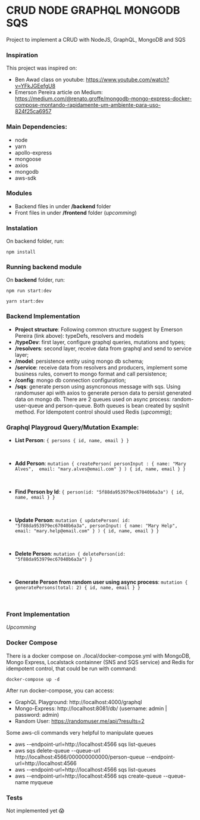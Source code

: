 # CRUD NODE GRAPHQL MONGODB SQS

Project to implement a CRUD with NodeJS, GraphQL, MongoDB and SQS


### Inspiration

This project was inspired on:

- Ben Awad class on youtube: https://www.youtube.com/watch?v=YFkJGEefgU8
- Emerson Pereira article on Medium: https://medium.com/@renato.groffe/mongodb-mongo-express-docker-compose-montando-rapidamente-um-ambiente-para-uso-824f25ca6957



### Main Dependencies:

- node
- yarn
- apollo-express
- mongoose
- axios
- mongodb
- aws-sdk

### Modules

- Backend files in under **/backend** folder
- Front files in under **/frontend** folder (_upcomming_)


### Instalation

On backend folder, run: 

```npm install```


### Running backend module

On **backend** folder, run: 

``` npm run start:dev ```

``` yarn start:dev ```


### Backend Implementation

- **Project structure**: Following common structure suggest by Emerson Pereira (link above): typeDefs, resolvers and models
- **/typeDev**: first layer, configure graphql queries, mutations and types;
- **/resolvers**: second layer, receive data from graphql and send to service layer;
- **/model**: persistence entity using mongo db schema;
- **/service**: receive data from resolvers and producers, implement some business rules, convert to mongo format and call persistence;
- **/config**: mongo db connection configuration;
- **/sqs**: generate person using asyncronous message with sqs. Using randomuser api with axios to generate person data to persist generated data on mongo db. There are 2 queues used on async process: random-user-queue and person-queue. Both queues is bean created by sqsInit method. For Idempotent control should used Redis (_upcommig_);

### Graphql Playgroud Query/Mutation Example:

- **List Person**: 
`
  {
    persons {
      id,
      name,
      email
    }
  }
`

<br/>

- **Add Person**:
`
mutation {
  createPerson(
    personInput : {
    	name: "Mary Alves", 
      email: "mary.alves@email.com"
  	}
  ) {
    id,
    name,
    email
  }
}
`

<br/>

- **Find Person by Id**:
`
{
  person(id: "5f88da953979ec67040b6a3a") {
    id,
    name,
    email
  }
}
`

<br/>

- **Update Person**:
`
mutation {
  updatePerson(
    id: "5f88da953979ec67040b6a3a",
    personInput: {
      name: "Mary Help", 
      email: "mary.help@email.com"
    }
  ) {
    id,
    name,
    email
  }
}
`

<br/>

- **Delete Person**:
`
mutation {
  deletePerson(id: "5f88da953979ec67040b6a3a")
}
`

<br/>

- **Generate Person from random user using async process**:
`
mutation {
  generatePersons(total: 2) {
    id,
    name,
    email
  }
}
`

<br/>

### Front Implementation

_Upcomming_


### Docker Compose

There is a docker compose on ./local/docker-compose.yml with MongoDB, Mongo Express, Localstack containner (SNS and SQS service) and Redis for idempotent control, that could be run with command:

```docker-compose up -d```


After run docker-compose, you can access:

- GraphQL Playground: http://localhost:4000/graphql
- Mongo-Express: http://localhost:8081/db/ (username: admin | password: admin)
- Random User: https://randomuser.me/api/?results=2

Some aws-cli commands very helpful to manipulate queues

- aws --endpoint-url=http://localhost:4566 sqs list-queues
- aws sqs delete-queue --queue-url http://localhost:4566/000000000000/person-queue --endpoint-url=http://localhost:4566
- aws --endpoint-url=http://localhost:4566 sqs list-queues
- aws --endpoint-url=http://localhost:4566 sqs create-queue --queue-name myqueue

### Tests

Not implemented yet 😱